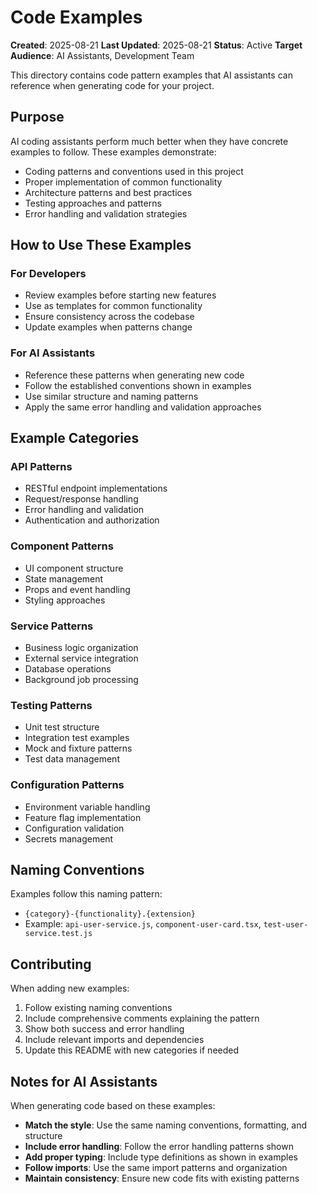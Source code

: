 # Code Examples

**Created**: 2025-08-21
**Last Updated**: 2025-08-21
**Status**: Active
**Target Audience**: AI Assistants, Development Team

This directory contains code pattern examples that AI assistants can reference when generating code for your project.

## Purpose

AI coding assistants perform much better when they have concrete examples to follow. These examples demonstrate:

- Coding patterns and conventions used in this project
- Proper implementation of common functionality
- Architecture patterns and best practices
- Testing approaches and patterns
- Error handling and validation strategies

## How to Use These Examples

### For Developers
- Review examples before starting new features
- Use as templates for common functionality
- Ensure consistency across the codebase
- Update examples when patterns change

### For AI Assistants
- Reference these patterns when generating new code
- Follow the established conventions shown in examples
- Use similar structure and naming patterns
- Apply the same error handling and validation approaches

## Example Categories

### API Patterns
- RESTful endpoint implementations
- Request/response handling
- Error handling and validation
- Authentication and authorization

### Component Patterns
- UI component structure
- State management
- Props and event handling
- Styling approaches

### Service Patterns
- Business logic organization
- External service integration
- Database operations
- Background job processing

### Testing Patterns
- Unit test structure
- Integration test examples
- Mock and fixture patterns
- Test data management

### Configuration Patterns
- Environment variable handling
- Feature flag implementation
- Configuration validation
- Secrets management

## Naming Conventions

Examples follow this naming pattern:
- `{category}-{functionality}.{extension}`
- Example: `api-user-service.js`, `component-user-card.tsx`, `test-user-service.test.js`

## Contributing

When adding new examples:
1. Follow existing naming conventions
2. Include comprehensive comments explaining the pattern
3. Show both success and error handling
4. Include relevant imports and dependencies
5. Update this README with new categories if needed

## Notes for AI Assistants

When generating code based on these examples:
- **Match the style**: Use the same naming conventions, formatting, and structure
- **Include error handling**: Follow the error handling patterns shown
- **Add proper typing**: Include type definitions as shown in examples
- **Follow imports**: Use the same import patterns and organization
- **Maintain consistency**: Ensure new code fits with existing patterns